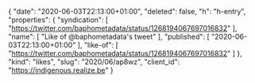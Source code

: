 {
  "date": "2020-06-03T22:13:00+01:00",
  "deleted": false,
  "h": "h-entry",
  "properties": {
    "syndication": [
      "https://twitter.com/baphometadata/status/1268194067697016832"
    ],
    "name": [
      "Like of @baphometadata's tweet"
    ],
    "published": [
      "2020-06-03T22:13:00+01:00"
    ],
    "like-of": [
      "https://twitter.com/baphometadata/status/1268194067697016832"
    ]
  },
  "kind": "likes",
  "slug": "2020/06/ap8wz",
  "client_id": "https://indigenous.realize.be"
}
